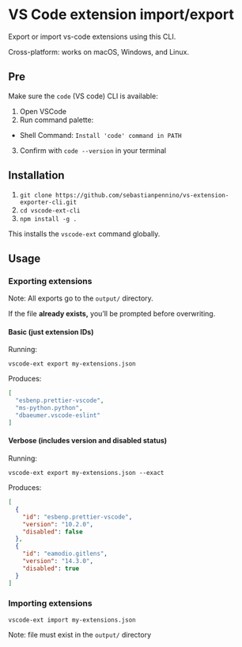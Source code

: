 # VS Code extension import/export
Export or import vs-code extensions using this CLI.

Cross-platform: works on macOS, Windows, and Linux.

## Pre
Make sure the `code` (VS code) CLI is available:
1. Open VSCode
2. Run command palette: 
  - Shell Command: `Install 'code' command in PATH`
3. Confirm with `code --version` in your terminal

## Installation
1. `git clone https://github.com/sebastianpennino/vs-extension-exporter-cli.git`
2. `cd vscode-ext-cli`
3. `npm install -g .`

This installs the `vscode-ext` command globally.

## Usage

### Exporting extensions

Note: All exports go to the `output/` directory.

If the file **already exists,** you’ll be prompted before overwriting.

#### Basic (just extension IDs)

Running:

```shell
vscode-ext export my-extensions.json
```

Produces:

```json
[
  "esbenp.prettier-vscode",
  "ms-python.python",
  "dbaeumer.vscode-eslint"
]
```

#### Verbose (includes version and disabled status)

Running:

```
vscode-ext export my-extensions.json --exact
```

Produces:

```json
[
  {
    "id": "esbenp.prettier-vscode",
    "version": "10.2.0",
    "disabled": false
  },
  {
    "id": "eamodio.gitlens",
    "version": "14.3.0",
    "disabled": true
  }
]
```

### Importing extensions

```shell
vscode-ext import my-extensions.json
```

Note: file must exist in the `output/` directory